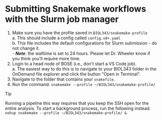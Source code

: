 # Submitting Snakemake workflows with the Slurm job manager

1. Make sure you have the profile saved in `BIOL343/snakemake-profile`  
    a. This should include a config called `config.v8+.yaml`  
    b. This file includes the default configurations for Slurm submission - do not change it.  
        - ***Note***: the walltime is set to 24 hours. Please let Dr. Wheeler know if you think you'll require more time.  
2. Login to a head node of BOSE (i.e., don't start a VS Code job).  
    a. The easiest way to do this is to navigate to your BIOL343 folder in the OnDemand file explorer and click the button "Open in Terminal".  
3. Navigate to the folder that contains your `snakefile`.  
4. Run the command: `snakemake --profile ~/BIOL343/snakemake-profile/`
  >[!TIP]
  > Running a pipeline this way requires that you keep the SSH open for the entire analysis. To start a background process, run the following instead: `nohup snakemake --profile ~/BIOL343/snakemake-profile/ &`   
